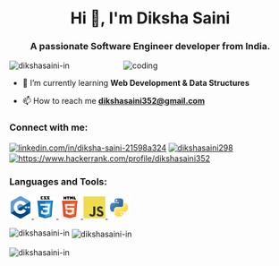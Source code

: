 <h1 align="center">Hi 👋, I'm Diksha Saini</h1>
<h3 align="center">A passionate Software Engineer developer from India.</h3>
<img align="right" alt="coding" width="300" src=https://user-images.githubusercontent.com/125878564/258871853-20e24ac8-354d-4ec0-8f25-ef158aec9420.gif>

<p align="left"> <img src="https://komarev.com/ghpvc/?username=dikshasaini-in&label=Profile%20views&color=0e75b6&style=flat" alt="dikshasaini-in" /> </p>

- 🌱 I’m currently learning **Web Development & Data Structures**

- 📫 How to reach me **dikshasaini352@gmail.com**

<h3 align="left">Connect with me:</h3>
<p align="left">
<a href="https://linkedin.com/in/linkedin.com/in/diksha-saini-21598a324" target="blank"><img align="center" src="https://raw.githubusercontent.com/rahuldkjain/github-profile-readme-generator/master/src/images/icons/Social/linked-in-alt.svg" alt="linkedin.com/in/diksha-saini-21598a324" height="30" width="40" /></a>
<a href="https://instagram.com/dikshasaini298" target="blank"><img align="center" src="https://raw.githubusercontent.com/rahuldkjain/github-profile-readme-generator/master/src/images/icons/Social/instagram.svg" alt="dikshasaini298" height="30" width="40" /></a>
<a href="https://www.hackerrank.com/https://www.hackerrank.com/profile/dikshasaini352" target="blank"><img align="center" src="https://raw.githubusercontent.com/rahuldkjain/github-profile-readme-generator/master/src/images/icons/Social/hackerrank.svg" alt="https://www.hackerrank.com/profile/dikshasaini352" height="30" width="40" /></a>
</p>

<h3 align="left">Languages and Tools:</h3>
<p align="left"> <a href="https://www.w3schools.com/cpp/" target="_blank" rel="noreferrer"> <img src="https://raw.githubusercontent.com/devicons/devicon/master/icons/cplusplus/cplusplus-original.svg" alt="cplusplus" width="40" height="40"/> </a> <a href="https://www.w3schools.com/css/" target="_blank" rel="noreferrer"> <img src="https://raw.githubusercontent.com/devicons/devicon/master/icons/css3/css3-original-wordmark.svg" alt="css3" width="40" height="40"/> </a> <a href="https://www.w3.org/html/" target="_blank" rel="noreferrer"> <img src="https://raw.githubusercontent.com/devicons/devicon/master/icons/html5/html5-original-wordmark.svg" alt="html5" width="40" height="40"/> </a> <a href="https://developer.mozilla.org/en-US/docs/Web/JavaScript" target="_blank" rel="noreferrer"> <img src="https://raw.githubusercontent.com/devicons/devicon/master/icons/javascript/javascript-original.svg" alt="javascript" width="40" height="40"/> </a> <a href="https://www.python.org" target="_blank" rel="noreferrer"> <img src="https://raw.githubusercontent.com/devicons/devicon/master/icons/python/python-original.svg" alt="python" width="40" height="40"/> </a> </p>

<p><img align="left" src="https://github-readme-stats.vercel.app/api/top-langs?username=dikshasaini-in&show_icons=true&locale=en&layout=compact" alt="dikshasaini-in" /></p>

<p>&nbsp;<img align="center" src="https://github-readme-stats.vercel.app/api?username=dikshasaini-in&show_icons=true&locale=en" alt="dikshasaini-in" /></p>

<p><img align="center" src="https://github-readme-streak-stats.herokuapp.com/?user=dikshasaini-in&" alt="dikshasaini-in" /></p>

